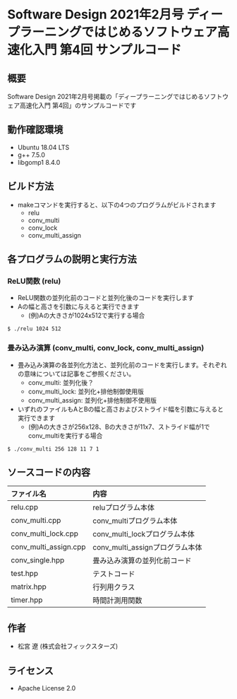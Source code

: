 # Software Design 2021年2月号 ディープラーニングではじめるソフトウェア高速化入門 第4回 サンプルコード

## 概要

Software Design 2021年2月号掲載の「ディープラーニングではじめるソフトウェア高速化入門 第4回」のサンプルコードです

## 動作確認環境

* Ubuntu 18.04 LTS
* g++ 7.5.0
* libgomp1 8.4.0

## ビルド方法

* makeコマンドを実行すると、以下の4つのプログラムがビルドされます
    * relu
    * conv_multi
    * conv_lock
    * conv_multi_assign

## 各プログラムの説明と実行方法

### ReLU関数 (relu)

* ReLU関数の並列化前のコードと並列化後のコードを実行します
* Aの幅と高さを引数に与えると実行できます
    * (例)Aの大きさが1024x512で実行する場合

```
$ ./relu 1024 512
```

### 畳み込み演算 (conv_multi, conv_lock, conv_multi_assign)

* 畳み込み演算の各並列化方法と、並列化前のコードを実行します。それぞれの意味については記事をご参照ください。
    * conv_multi: 並列化後？
    * conv_multi_lock: 並列化+排他制御使用版
    * conv_multi_assign: 並列化+排他制御不使用版
* いずれのファイルもAとBの幅と高さおよびストライド幅を引数に与えると実行できます
    * (例)Aの大きさが256x128、Bの大きさが11x7、ストライド幅が1でconv_multiを実行する場合

```
$ ./conv_multi 256 128 11 7 1
```

## ソースコードの内容

|ファイル名|内容|
|:----|:---|
|relu.cpp|reluプログラム本体|
|conv_multi.cpp|conv_multiプログラム本体|
|conv_multi_lock.cpp|conv_multi_lockプログラム本体|
|conv_multi_assign.cpp|conv_multi_assignプログラム本体|
|conv_single.hpp|畳み込み演算の並列化前コード|
|test.hpp|テストコード|
|matrix.hpp|行列用クラス|
|timer.hpp|時間計測用関数|

## 作者

* 松宮 遼 (株式会社フィックスターズ)

## ライセンス

* Apache License 2.0
